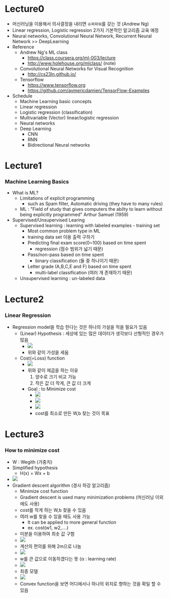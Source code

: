 # Lecture0

- 머신러닝을 이용해서 의사결정을 내리면 `슈퍼파워`를 갖는 것 (Andrew Ng)
- Linear regression, Logistic regression 2가지 기본적인 알고리즘 교육 예정
- Neural networks, Convolutional Neural Network, Recurrent Neural Network >> DeepLearning
- Reference 
    - Andrew Ng's ML class
        - https://class.coursera.org/ml-003/lecture
        - http://www.holehouse.org/mlclass/ (note)
    - Convolutional Neural Networks for Visual Recognition
        - http://cs23ln.github.io/
    - Tensorflow
        - https://www.tensorflow.org
        - https://github.com/aymericdamien/TensorFlow-Examples
- Schedule
    - Machine Learning basic concepts
    - Linear regression
    - Logistic regression (classification)
    - Multivariable (Vector) linear/logistic regression
    - Neural networks
    - Deep Learning
        - CNN
        - RNN
        - Bidirectional Neural networks
# Lecture1
### Machine Learning Basics

- What is ML?
    - Limitations of explicit programming
        - such as Spam filter, Automatic driving (they have to many rules)
    - ML : "Field of study that gives computers the abilty to learn without being explicitly programmed" Arthur Samuel (1959)
- Supervised/Unsupervised Learing
    - Supervised learning : learning with labeled examples - training set
        - Most common problem type in ML
        - training data set 이용 출력 구하기
        - Predicting final exam score(0~100) based on time spent
            - regression (점수 범위가 넓기 때문)
        - Pass/non-pass based on time spent
            - binary classification (둘 중 하나이기 때문)
        - Letter grade (A,B,C,E and F) based on time spent
            - multi-label classification (여러 개 존재하기 때문)
    - Unsupervised learning : un-labeled data
# Lecture2
### Linear Regression

- Regression model을 학습 한다는 것은 하나의 가설을 적을 필요가 있음
    - (Linear) Hypothesis : 세상에 있는 많은 데이터가 생각보다 선형적인 경우가 많음
        - ![](img/hypothesis1.JPG)
        - 위와 같이 가성을 세움
    - Cost(=Loss) function 
        - ![](img/costfunc1.JPG)
        - 위와 같이 제곱을 하는 이유
            1. 양수로 크기 비교 가능
            2. 작은 값 더 작게, 큰 값 더 크게 
        - Goal : to Minimize cost    
            - ![](img/costfunc2.JPG)
            - ![](img/costfunc3.JPG)
            - ![](img/costfunc4.JPG)
            - cost를 최소로 만든 W,b 찾는 것이 목표

# Lecture3
### How to minimize cost

- W : Wegith (가중치)
- Simplified hypothesis
    - H(x) = Wx + b
- ![](img/mincost1.JPG)
- Gradient descent algorithm (경사 하강 알고리즘)
    - Minimize cost function
    - Gradient descent is used many minimization problems (머신러닝 이외에도 사용)
    - cost를 작게 하는 W,b 찾을 수 있음
    - 여러 w를 찾을 수 있을 때도 사용 가능
        - It can be applied to more general function
        - ex. cost(w1, w2,....)
    - 미분을 이용하여 최솟 값 구함
    - ![](img/mincost2.JPG)
    - 계산의 편의를 위해 2m으로 나눔
    - ![](img/mincost3.JPG)
    - w를 큰 값으로 이동하겠다는 뜻 (&alpha; : learning rate)
    - ![](img/mincost4.JPG)
    - 최종 모델
    - ![](img/mincost5.JPG)
    - Convex function을 보면 어디에서나 하나의 위치로 향하는 것을 확일 할 수 있음





